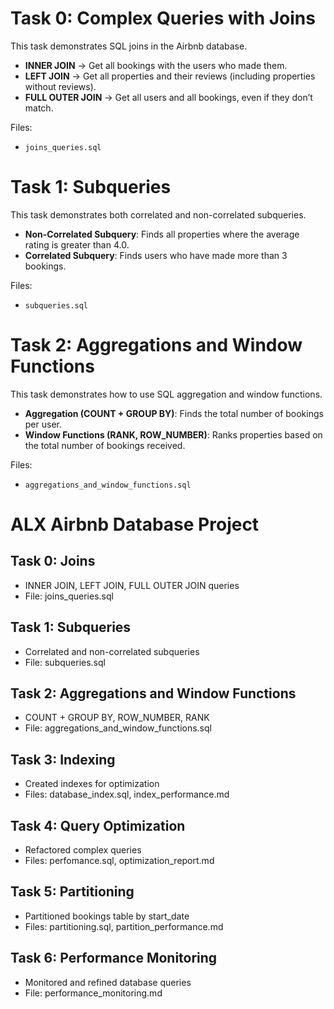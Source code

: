 # Task 0: Complex Queries with Joins

This task demonstrates SQL joins in the Airbnb database.

- **INNER JOIN** → Get all bookings with the users who made them.
- **LEFT JOIN** → Get all properties and their reviews (including properties without reviews).
- **FULL OUTER JOIN** → Get all users and all bookings, even if they don’t match.

Files:
- `joins_queries.sql`

# Task 1: Subqueries

This task demonstrates both correlated and non-correlated subqueries.

- **Non-Correlated Subquery**: Finds all properties where the average rating is greater than 4.0.
- **Correlated Subquery**: Finds users who have made more than 3 bookings.

Files:
- `subqueries.sql`

# Task 2: Aggregations and Window Functions

This task demonstrates how to use SQL aggregation and window functions.

- **Aggregation (COUNT + GROUP BY)**: Finds the total number of bookings per user.
- **Window Functions (RANK, ROW_NUMBER)**: Ranks properties based on the total number of bookings received.

Files:
- `aggregations_and_window_functions.sql`

# ALX Airbnb Database Project

## Task 0: Joins
- INNER JOIN, LEFT JOIN, FULL OUTER JOIN queries
- File: joins_queries.sql

## Task 1: Subqueries
- Correlated and non-correlated subqueries
- File: subqueries.sql

## Task 2: Aggregations and Window Functions
- COUNT + GROUP BY, ROW_NUMBER, RANK
- File: aggregations_and_window_functions.sql

## Task 3: Indexing
- Created indexes for optimization
- Files: database_index.sql, index_performance.md

## Task 4: Query Optimization
- Refactored complex queries
- Files: perfomance.sql, optimization_report.md

## Task 5: Partitioning
- Partitioned bookings table by start_date
- Files: partitioning.sql, partition_performance.md

## Task 6: Performance Monitoring
- Monitored and refined database queries
- File: performance_monitoring.md
